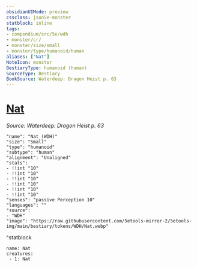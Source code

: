 ```yaml
---
obsidianUIMode: preview
cssclass: json5e-monster
statblock: inline
tags:
- compendium/src/5e/wdh
- monster/cr/
- monster/size/small
- monster/type/humanoid/human
aliases: ["Nat"]
NoteIcon: monster
BestiaryType: humanoid (human)
SourceType: Bestiary
BookSource: Waterdeep: Dragon Heist p. 63
---
```

# [Nat](2-Mechanics/CLI/bestiary/npc/nat-wdh.md)
*Source: Waterdeep: Dragon Heist p. 63*  

```statblock
"name": "Nat (WDH)"
"size": "Small"
"type": "humanoid"
"subtype": "human"
"alignment": "Unaligned"
"stats":
- !!int "10"
- !!int "10"
- !!int "10"
- !!int "10"
- !!int "10"
- !!int "10"
"senses": "passive Perception 10"
"languages": ""
"source":
- "WDH"
"image": "https://raw.githubusercontent.com/5etools-mirror-2/5etools-img/main/bestiary/tokens/WDH/Nat.webp"
```
^statblock

```encounter-table
name: Nat
creatures:
 - 1: Nat
```